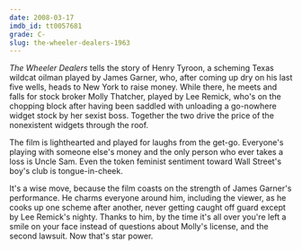 ```yaml
---
date: 2008-03-17
imdb_id: tt0057681
grade: C-
slug: the-wheeler-dealers-1963
---
```


_The Wheeler Dealers_ tells the story of Henry Tyroon, a scheming Texas wildcat oilman played by James Garner, who, after coming up dry on his last five wells, heads to New York to raise money. While there, he meets and falls for stock broker Molly Thatcher, played by Lee Remick, who's on the chopping block after having been saddled with unloading a go-nowhere widget stock by her sexist boss. Together the two drive the price of the nonexistent widgets through the roof.

The film is lighthearted and played for laughs from the get-go. Everyone's playing with someone else's money and the only person who ever takes a loss is Uncle Sam. Even the token feminist sentiment toward Wall Street's boy's club is tongue-in-cheek.

It's a wise move, because the film coasts on the strength of James Garner's performance. He charms everyone around him, including the viewer, as he cooks up one scheme after another, never getting caught off guard except by Lee Remick's nighty. Thanks to him, by the time it's all over you're left a smile on your face instead of questions about Molly's license, and the second lawsuit. Now that's star power.
